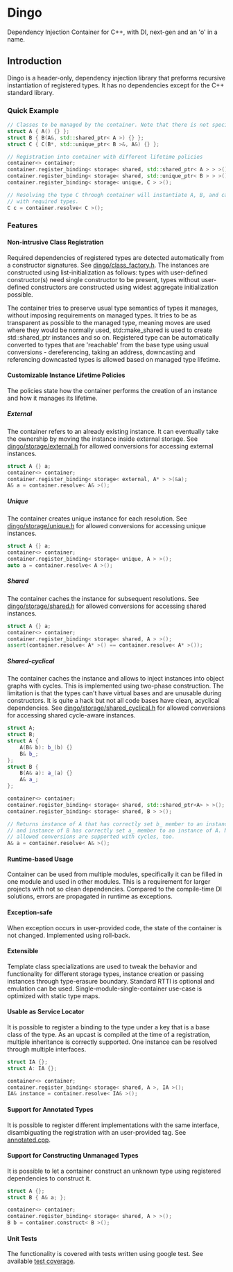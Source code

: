 # Dingo
Dependency Injection Container for C++, with DI, next-gen and an 'o' in a name.

## Introduction
Dingo is a header-only, dependency injection library that preforms recursive instantiation of registered types. 
It has no dependencies except for the C++ standard library.

### Quick Example

```c++
// Classes to be managed by the container. Note that there is not special code required for the type to become managed.
struct A { A() {} };
struct B { B(A&, std::shared_ptr< A >) {} };
struct C { C(B*, std::unique_ptr< B >&, A&) {} };

// Registration into container with different lifetime policies
container<> container;
container.register_binding< storage< shared, std::shared_ptr< A > > >();
container.register_binding< storage< shared, std::unique_ptr< B > > >();
container.register_binding< storage< unique, C > >();

// Resolving the type C through container will instantiate A, B, and call C's constructor
// with required types.
C c = container.resolve< C >();
``` 

### Features

#### Non-intrusive Class Registration
Required dependencies of registered types are detected automatically from a constructor signatures. See [dingo/class_factory.h](include/dingo/class_factory.h). The instances are constructed using list-initialization as follows: types with user-defined constructor(s) need single constructor to be present, types without user-defined constructors are constructed using widest aggregate initialization possible.

The container tries to preserve usual type semantics of types it manages, without imposing requirements on managed types. It tries to be as transparent as possible to the managed type, meaning moves are used where they would be normally used, std::make_shared is used to create std::shared_ptr instances and so on. Registered type can be automatically converted to types that are 'reachable' from the base type using usual conversions - dereferencing, taking an address, downcasting and referencing downcasted types is allowed based on managed type lifetime.

#### Customizable Instance Lifetime Policies

The policies state how the container performs the creation of an instance and how it manages its lifetime.

##### External
The container refers to an already existing instance. It can eventually take the ownership by moving the instance inside external storage. See [dingo/storage/external.h](include/dingo/storage/external.h) for allowed conversions for accessing external instances.

```c++
struct A {} a;
container<> container;
container.register_binding< storage< external, A* > >(&a);
A& a = container.resolve< A& >();
```

##### Unique
The container creates unique instance for each resolution. See [dingo/storage/unique.h](include/dingo/storage/unique.h) for allowed conversions for accessing unique instances.

```c++
struct A {} a;
container<> container;
container.register_binding< storage< unique, A > >();
auto a = container.resolve< A >();
```

##### Shared
The container caches the instance for subsequent resolutions. See [dingo/storage/shared.h](include/dingo/storage/shared.h) for allowed conversions for accessing shared instances.

```c++
struct A {} a;
container<> container;
container.register_binding< storage< shared, A > >();
assert(container.resolve< A* >() == container.resolve< A* >());
```

##### Shared-cyclical
The container caches the instance and allows to inject instances into object graphs with cycles. This is implemented using two-phase construction. The limitation is that the types can't have virtual bases and are unusable during constructors. It is quite a hack but not all code bases have clean, acyclical dependencies. See [dingo/storage/shared_cyclical.h](include/dingo/storage/shared_cyclical.h) for allowed conversions for accessing shared cycle-aware instances.

```c++
struct A;
struct B;
struct A { 
    A(B& b): b_(b) {} 
    B& b_; 
};
struct B { 
    B(A& a): a_(a) {} 
    A& a_; 
};

container<> container;
container.register_binding< storage< shared, std::shared_ptr<A> > >();
container.register_binding< storage< shared, B > >();

// Returns instance of A that has correctly set b_ member to an instance of B,
// and instance of B has correctly set a_ member to an instance of A. Note that
// allowed conversions are supported with cycles, too.
A& a = container.resolve< A& >();
```

#### Runtime-based Usage
Container can be used from multiple modules, specifically it can be filled in one module and used in other modules. This is a requirement for larger projects with not so clean dependencies. Compared to the compile-time DI solutions, errors are propagated in runtime as exceptions.

#### Exception-safe
When exception occurs in user-provided code, the state of the container is not changed. Implemented using roll-back.

#### Extensible
Template class specializations are used to tweak the behavior and functionality for different storage types, instance creation or passing instances through type-erasure boundary. Standard RTTI is optional and emulation can be used. Single-module-single-container use-case is optimized with static type maps.

#### Usable as Service Locator
It is possible to register a binding to the type under a key that is a base class of the type. As an upcast is compiled at the time of a registration, multiple inheritance is correctly supported. One instance can be resolved through multiple interfaces.

```c++
struct IA {};
struct A: IA {};

container<> container;
container.register_binding< storage< shared, A >, IA >();
IA& instance = container.resolve< IA& >();
``` 

#### Support for Annotated Types
It is possible to register different implementations with the same interface, disambiguating the registration with an user-provided tag. See [annotated.cpp](test/annotated.cpp).

#### Support for Constructing Unmanaged Types
It is possible to let a container construct an unknown type using registered dependencies to construct it.

```c++
struct A {};
struct B { A& a; };

container<> container;
container.register_binding< storage< shared, A > >();
B b = container.construct< B >();
```

#### Unit Tests
The functionality is covered with tests written using google test. See available [test coverage](test).


